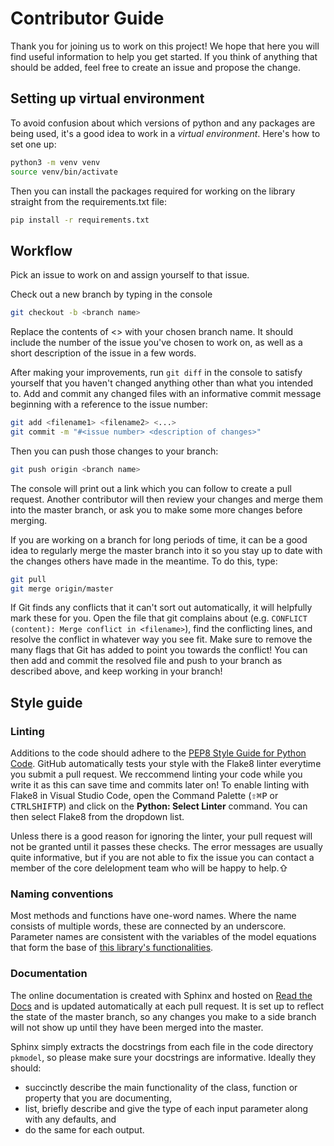 # Contributor Guide

Thank you for joining us to work on this project! We hope that here you will find useful information to help you get started. If you think of anything that should be added, feel free to create an issue and propose the change.

## Setting up virtual environment
To avoid confusion about which versions of python and any packages are being used, it's a good idea to work in a *virtual environment*.
Here's how to set one up:

```bash
python3 -m venv venv
source venv/bin/activate
```

Then you can install the packages required for working on the library straight from the requirements.txt file:

```bash
pip install -r requirements.txt
```

## Workflow 
Pick an issue to work on and assign yourself to that issue. 

Check out a new branch by typing in the console
```bash
git checkout -b <branch name>
```
Replace the contents of <> with your chosen branch name. It should include the number of the issue you've chosen to work on, as well as a short description of the issue in a few words. 

After making your improvements, run `git diff` in the console to satisfy yourself that you haven't changed anything other than what you intended to. Add and commit any changed files with an informative commit message beginning with a reference to the issue number:
```bash
git add <filename1> <filename2> <...>
git commit -m "#<issue number> <description of changes>"
```
Then you can push those changes to your branch:
```bash
git push origin <branch name>
```
The console will print out a link which you can follow to create a pull request. Another contributor will then review your changes and merge them into the master branch, or ask you to make some more changes before merging. 

If you are working on a branch for long periods of time, it can be a good idea to regularly merge the master branch into it so you stay up to date with the changes others have made in the meantime. To do this, type:
```bash
git pull
git merge origin/master
```

If Git finds any conflicts that it can't sort out automatically, it will helpfully mark these for you. Open the file that git complains about (e.g. `CONFLICT (content): Merge conflict in <filename>`), find the conflicting lines, and resolve the conflict in whatever way you see fit. Make sure to remove the many flags that Git has added to point you towards the conflict!
You can then add and commit the resolved file and push to your branch as described above, and keep working in your branch!


## Style guide

### Linting

Additions to the code should adhere to the [PEP8 Style Guide for Python Code](https://www.python.org/dev/peps/pep-0008/#introduction, "PEP8 Style Guide"). GitHub automatically tests your style with the Flake8 linter everytime you submit a pull request. We reccommend linting your code while you write it as this can save time and commits later on! To enable linting with Flake8 in Visual Studio Code, open the Command Palette (<kbd>&#8679;</kbd><kbd>&#8984;</kbd><kbd>P</kbd> or <kbd>CTRL</kbd><kbd>SHIFT</kbd><kbd>P</kbd>) and click on the **Python: Select Linter** command. You can then select Flake8 from the dropdown list. 

Unless there is a good reason for ignoring the linter, your pull request will not be granted until it passes these checks. The error messages are usually quite informative, but if you are not able to fix the issue you can contact a member of the core delelopment team who will be happy to help.⇧

### Naming conventions

Most methods and functions have one-word names. Where the name consists of multiple words, these are connected by an underscore. 
Parameter names are consistent with the variables of the model equations that form the base of [this library's functionalities](https://github.com/smf541/PK-Group5#about, "Functionality"). 

### Documentation

The online documentation is created with Sphinx and hosted on [Read the Docs](https://pk-model.readthedocs.io/en/latest/, "Documentation") and is updated automatically at each pull request. It is set up to reflect the state of the master branch, so any changes you make to a side branch will not show up until they have been merged into the master. 

Sphinx simply extracts the docstrings from each file in the code directory `pkmodel`, so please make sure your docstrings are informative. Ideally they should:

* succinctly describe the main functionality of the class, function or property that you are documenting,
* list, briefly describe and give the type of each input parameter along with any defaults, and
* do the same for each output.